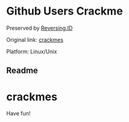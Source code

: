 # Github Users Crackme

Preserved by [Reversing.ID](https://Reversing.ID)

Original link: [crackmes](https://github.com/geyslan/crackmes)

Platform: Linux/Unix

## Readme

crackmes
========

Have fun!